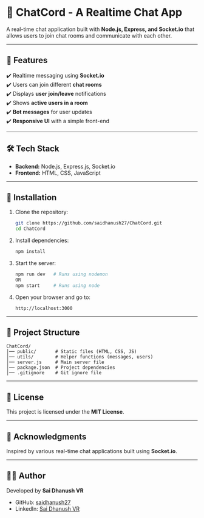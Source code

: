 # 📌 ChatCord - A Realtime Chat App
A real-time chat application built with **Node.js, Express, and Socket.io** that allows users to join chat rooms and communicate with each other.

---

## 🚀 Features
✔️ Realtime messaging using **Socket.io**  
✔️ Users can join different **chat rooms**  
✔️ Displays **user join/leave** notifications  
✔️ Shows **active users in a room**  
✔️ **Bot messages** for user updates  
✔️ **Responsive UI** with a simple front-end  

---

## 🛠️ Tech Stack
- **Backend:** Node.js, Express.js, Socket.io  
- **Frontend:** HTML, CSS, JavaScript  

---

## 🔧 Installation
1. Clone the repository:
   ```sh
   git clone https://github.com/saidhanush27/ChatCord.git
   cd ChatCord
   ```
2. Install dependencies:
   ```sh
   npm install
   ```
3. Start the server:
   ```sh
   npm run dev   # Runs using nodemon
   OR
   npm start     # Runs using node
   ```
4. Open your browser and go to:
   ```
   http://localhost:3000
   ```

---

## 📂 Project Structure
```
ChatCord/
│── public/       # Static files (HTML, CSS, JS)
│── utils/        # Helper functions (messages, users)
│── server.js     # Main server file
│── package.json  # Project dependencies
│── .gitignore    # Git ignore file
```

---

## 📜 License
This project is licensed under the **MIT License**.

---

## 🙌 Acknowledgments
Inspired by various real-time chat applications built using **Socket.io**.

---

## 👨‍💻 Author
Developed by **Sai Dhanush VR**
- GitHub: [saidhanush27](https://github.com/saidhanush27)
- LinkedIn: [Sai Dhanush VR](https://www.linkedin.com/in/saidhanushvr)
